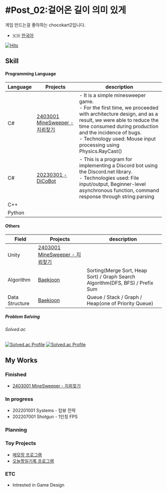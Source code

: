 # #Post_02:걸어온 길이 의미 있게
게임 만드는걸 좋아하는 chocokart2입니다.
* 🇰🇷 [한국어](README_KR.md)

[![Hits](https://hits.seeyoufarm.com/api/count/incr/badge.svg?url=https%3A%2F%2Fgithub.com%2Fchocokart2&count_bg=%239038AD&title_bg=%23470F5A&icon=csharp.svg&icon_color=%23F2C8FF&title=hits&edge_flat=false)](https://hits.seeyoufarm.com)


## Skill
#### Programming Language
|Language|Projects|description|
|---|---|---|
|C#| [2403001 MineSweeper - 지뢰찾기](https://github.com/chocokart2/GameProject_2403001_MineSweeper/blob/main) | - It is a simple minesweeper game.<br>- For the first time, we proceeded with architecture design, and as a result, we were able to reduce the time consumed during production and the incidence of bugs.<br>- Technology used: Mouse input processing using Physics.RayCast() |
|C#| [20230301 - DiCoBot](https://github.com/chocokart2/no20230301_DiCoBot/tree/main) | - This is a program for implementing a Discord bot using the Discord.net library.<br>- Technologies used: File input/output, Beginner-level asynchronous function, command response through string parsing |
|C++| | |
|Python| | |
#### Others
|Field|Projects|description|
|---|---|---|
|Unity| [2403001 MineSweeper - 지뢰찾기](https://github.com/chocokart2/GameProject_2403001_MineSweeper/blob/main/README.md) | |
|Algorithm| [Baekjoon](https://github.com/chocokart2/Baekjoon) | Sorting(Merge Sort, Heap Sort) / Graph Search Algorithm(DFS, BFS) / Prefix Sum |
|Data Structure| [Baekjoon](https://github.com/chocokart2/Baekjoon) | Queue / Stack / Graph / Heap(one of Priority Queue) |

##### Problem Solving
###### Solved.ac
[![Solved.ac Profile](http://mazassumnida.wtf/api/v2/generate_badge?boj=chocokart2)](https://solved.ac/chocokart2/)
[![Solved.ac Profile](https://mazandi.herokuapp.com/api?handle=chocokart2&theme=warm)](https://solved.ac/chocokart2)
## My Works

### Finished
* [2403001 MineSweeper - 지뢰찾기](https://github.com/chocokart2/GameProject_2403001_MineSweeper/blob/main/README.md)
### In progress
* 202201001 Systems - 탑뷰 전략
* 202207001 Shotgun - 1인칭 FPS
### Planning

### Toy Projects
* [메모장 프로그램](https://github.com/chocokart2/this_is_csharp_ch18_example1 "C# 파일 입출력 연습")
* [오늘할일기록 프로그램](https://github.com/chocokart2/no20230901DoItNow_CPlusPlus "C++ 연습용")
### ETC
* Intrested in Game Design

<!--
**chocokart2/chocokart2** is a ✨ _special_ ✨ repository because its `README.md` (this file) appears on your GitHub profile.

Here are some ideas to get you started:

- 🔭 I’m currently working on ...
- 🌱 I’m currently learning ...
- 👯 I’m looking to collaborate on ...
- 🤔 I’m looking for help with ...
- 💬 Ask me about ...
- 📫 How to reach me: ...
- 😄 Pronouns: ...
- ⚡ Fun fact: ...
-->
